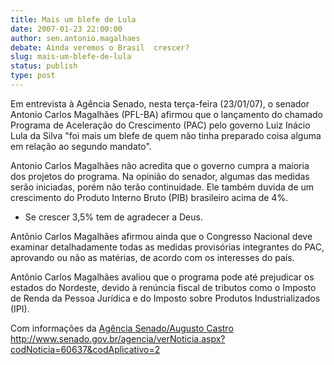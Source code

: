 ```yaml
---
title: Mais um blefe de Lula
date: 2007-01-23 22:00:00
author: sen.antonio.magalhaes
debate: Ainda veremos o Brasil  crescer?
slug: mais-um-blefe-de-lula
status: publish 
type: post
---
```


Em entrevista à Agência Senado, nesta terça-feira (23/01/07), o senador Antonio Carlos Magalhães (PFL-BA) afirmou que o lançamento do chamado Programa de Aceleração do Crescimento (PAC) pelo governo Luiz Inácio Lula da Silva "foi mais um blefe de quem não tinha preparado coisa alguma em relação ao segundo mandato".  
  
Antonio Carlos Magalhães não acredita que o governo cumpra a maioria dos projetos do programa. Na opinião do senador, algumas das medidas serão iniciadas, porém não terão continuidade. Ele também duvida de um crescimento do Produto Interno Bruto (PIB) brasileiro acima de 4%.  
  
- Se crescer 3,5% tem de agradecer a Deus.  
  
Antônio Carlos Magalhães afirmou ainda que o Congresso Nacional deve examinar detalhadamente todas as medidas provisórias integrantes do PAC, aprovando ou não as matérias, de acordo com os interesses do país.   
  
Antônio Carlos Magalhães avaliou que o programa pode até prejudicar os estados do Nordeste, devido à renúncia fiscal de tributos como o Imposto de Renda da Pessoa Jurídica e do Imposto sobre Produtos Industrializados (IPI).  
  
Com informações da [Agência Senado/Augusto Castro](http://www.senado.gov.br/agencia/verNoticia.aspx?codNoticia=60637&codAplicativo=2)  
http://www.senado.gov.br/agencia/verNoticia.aspx?codNoticia=60637&codAplicativo=2
